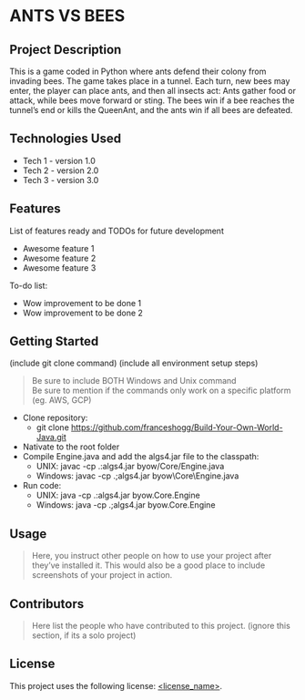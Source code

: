 # ANTS VS BEES

## Project Description

This is a game coded in Python where ants defend their colony from invading bees. The game takes place in a tunnel. Each turn, new bees may enter, the player can place ants, and then all insects act: Ants gather food or attack, while bees move forward or sting. The bees win if a bee reaches the tunnel’s end or kills the QueenAnt, and the ants win if all bees are defeated.

## Technologies Used

* Tech 1 - version 1.0
* Tech 2 - version 2.0
* Tech 3 - version 3.0

## Features

List of features ready and TODOs for future development
* Awesome feature 1
* Awesome feature 2
* Awesome feature 3

To-do list:
* Wow improvement to be done 1
* Wow improvement to be done 2

## Getting Started
   
(include git clone command)
(include all environment setup steps)

> Be sure to include BOTH Windows and Unix command  
> Be sure to mention if the commands only work on a specific platform (eg. AWS, GCP)

- Clone repository:
   - git clone https://github.com/franceshogg/Build-Your-Own-World-Java.git
- Nativate to the root folder
- Compile Engine.java and add the algs4.jar file to the classpath:
   - UNIX: javac -cp .:algs4.jar byow/Core/Engine.java
   - Windows: javac -cp .;algs4.jar byow\Core\Engine.java
- Run code:
   - UNIX: java -cp .:algs4.jar byow.Core.Engine
   - Windows: java -cp .;algs4.jar byow.Core.Engine

## Usage

> Here, you instruct other people on how to use your project after they’ve installed it. This would also be a good place to include screenshots of your project in action.

## Contributors

> Here list the people who have contributed to this project. (ignore this section, if its a solo project)

## License

This project uses the following license: [<license_name>](<link>).

